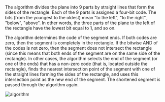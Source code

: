 The algorithm divides the plane into 9 parts by straight lines that form the sides of the rectangle. Each of the 9 parts is assigned a four-bit code. The bits (from the youngest to the oldest) mean "to the left", "to the right", "below", "above". In other words, the three parts of the plane to the left of the rectangle have the lowest bit equal to 1, and so on.

The algorithm determines the code of the segment ends. If both codes are zero, then the segment is completely in the rectangle. If the bitwise AND of the codes is not zero, then the segment does not intersect the rectangle (since this means that both ends of the segment are on the same side of the rectangle). In other cases, the algorithm selects the end of the segment (or one of the ends) that has a non-zero code (that is, located outside the rectangle), finds the nearest intersection point of the segment with one of the straight lines forming the sides of the rectangle, and uses this intersection point as the new end of the segment. The shortened segment is passed through the algorithm again.


![algorithm](https://user-images.githubusercontent.com/98911288/204525399-897dd6ce-9a87-408c-8a1f-5a254ece0ed6.png)
